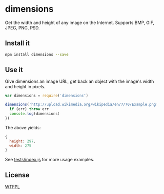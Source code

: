 # dimensions

Get the width and height of any image on the Internet. Supports BMP, GIF, JPEG, PNG, PSD.

## Install it

```sh
npm install dimensions --save
```

## Use it

Give dimensions an image URL, get back an object with the image's width and height in pixels.

```js
var dimensions = require('dimensions')

dimensions('http://upload.wikimedia.org/wikipedia/en/7/70/Example.png', function(err, dimensions){
  if (err) throw err
  console.log(dimensions)
})
```

The above yields:

```js
{
  height: 297,
  width: 275
}
```

See [tests/index.js](tests/index.js) for more usage examples.

## License

[WTFPL](http://wtfpl.org)